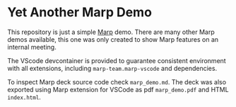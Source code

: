 # Yet Another Marp Demo

This repository is just a simple [Marp](https://marp.app/) demo.
There are many other Marp demos available, this one was only created to show Marp features on an internal meeting.

The VScode devcontainer is provided to guarantee consistent environment with all extensions, including `marp-team.marp-vscode` and dependencies.

To inspect Marp deck source code check `marp_demo.md`.
The deck was also exported using Marp extension for VSCode as pdf `marp_demo.pdf` and HTML `index.html`.
